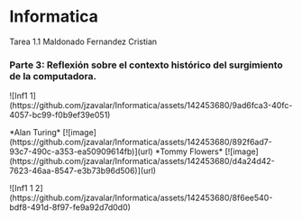 # Informatica
Tarea 1.1 Maldonado Fernandez Cristian
### Parte 3: Reflexión sobre el contexto histórico del surgimiento de la computadora.
<p>
![Inf1 1](https://github.com/jzavalar/Informatica/assets/142453680/9ad6fca3-40fc-4057-bc99-f0b9ef39e051)
</p>
*Alan Turing*
[![image](https://github.com/jzavalar/Informatica/assets/142453680/892f6ad7-93c7-490c-a353-ea50909614fb)](url)
*Tommy Flowers*
[![image](https://github.com/jzavalar/Informatica/assets/142453680/d4a24d42-7623-46aa-8547-e3b73b96d506)](url)
<p>
![Inf1 1 2](https://github.com/jzavalar/Informatica/assets/142453680/8f6ee540-bdf8-491d-8f97-fe9a92d7d0d0)
</p>
